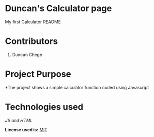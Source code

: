 # Duncan's Calculator page
My first Calculator README

# Contributors
1) Duncan Chege

# Project Purpose
*The project shows a simple calculator function coded using Javascript

# Technologies used
_JS and HTML_

**License used is:** [MIT](https://github.com/dunyung1/landing-page/blob/master/LICENSE)
